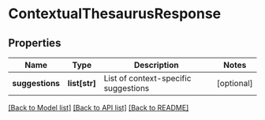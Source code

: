 # ContextualThesaurusResponse

## Properties
Name | Type | Description | Notes
------------ | ------------- | ------------- | -------------
**suggestions** | **list[str]** | List of context-specific suggestions | [optional] 

[[Back to Model list]](../README.md#documentation-for-models) [[Back to API list]](../README.md#documentation-for-api-endpoints) [[Back to README]](../README.md)


